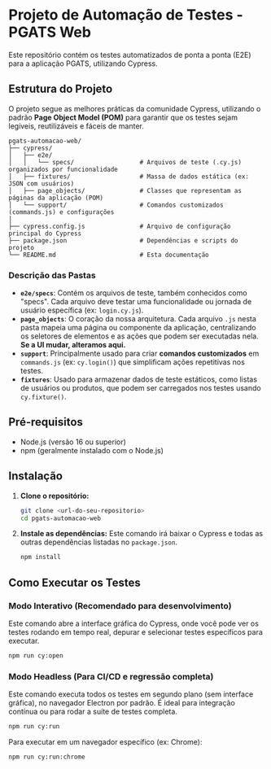 # Projeto de Automação de Testes - PGATS Web

Este repositório contém os testes automatizados de ponta a ponta (E2E) para a aplicação PGATS, utilizando Cypress.

## Estrutura do Projeto

O projeto segue as melhores práticas da comunidade Cypress, utilizando o padrão **Page Object Model (POM)** para garantir que os testes sejam legíveis, reutilizáveis e fáceis de manter.

```
pgats-automacao-web/
├── cypress/
│   ├── e2e/
│   │   └── specs/                  # Arquivos de teste (.cy.js) organizados por funcionalidade
│   ├── fixtures/                   # Massa de dados estática (ex: JSON com usuários)
│   ├── page_objects/               # Classes que representam as páginas da aplicação (POM)
│   └── support/                    # Comandos customizados (commands.js) e configurações
│
├── cypress.config.js               # Arquivo de configuração principal do Cypress
├── package.json                    # Dependências e scripts do projeto
└── README.md                       # Esta documentação
```

### Descrição das Pastas

-   **`e2e/specs`**: Contém os arquivos de teste, também conhecidos como "specs". Cada arquivo deve testar uma funcionalidade ou jornada de usuário específica (ex: `login.cy.js`).
-   **`page_objects`**: O coração da nossa arquitetura. Cada arquivo `.js` nesta pasta mapeia uma página ou componente da aplicação, centralizando os seletores de elementos e as ações que podem ser executadas nela. **Se a UI mudar, alteramos aqui.**
-   **`support`**: Principalmente usado para criar **comandos customizados** em `commands.js` (ex: `cy.login()`) que simplificam ações repetitivas nos testes.
-   **`fixtures`**: Usado para armazenar dados de teste estáticos, como listas de usuários ou produtos, que podem ser carregados nos testes usando `cy.fixture()`.

## Pré-requisitos

-   Node.js (versão 16 ou superior)
-   npm (geralmente instalado com o Node.js)

## Instalação

1.  **Clone o repositório:**
    ```bash
    git clone <url-do-seu-repositorio>
    cd pgats-automacao-web
    ```

2.  **Instale as dependências:**
    Este comando irá baixar o Cypress e todas as outras dependências listadas no `package.json`.
    ```bash
    npm install
    ```

## Como Executar os Testes

### Modo Interativo (Recomendado para desenvolvimento)

Este comando abre a interface gráfica do Cypress, onde você pode ver os testes rodando em tempo real, depurar e selecionar testes específicos para executar.

```bash
npm run cy:open
```

### Modo Headless (Para CI/CD e regressão completa)

Este comando executa todos os testes em segundo plano (sem interface gráfica), no navegador Electron por padrão. É ideal para integração contínua ou para rodar a suíte de testes completa.

```bash
npm run cy:run
```

Para executar em um navegador específico (ex: Chrome):

```bash
npm run cy:run:chrome
```